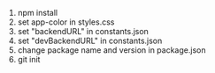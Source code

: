 1. npm install
2. set app-color in styles.css
3. set "backendURL" in constants.json
4. set "devBackendURL" in constants.json
5. change package name and version in package.json
6. git init
